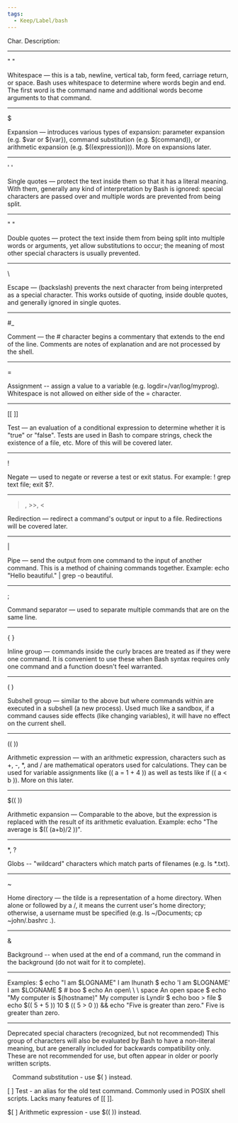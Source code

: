```yaml
---
tags:
  - Keep/Label/bash
---
```


Char.
Description:


___________________________________________________________________________

"  "

Whitespace — this is a tab, newline, vertical tab, form feed, carriage return, or space. Bash uses whitespace to determine where words begin and end. The first word is the command name and additional words become arguments to that command.
___________________________________________________________________________

$

Expansion — introduces various types of expansion: parameter expansion (e.g. $var or ${var}), command substitution (e.g. $(command)), or arithmetic expansion (e.g. $((expression))). More on expansions later.
___________________________________________________________________________

' '

Single quotes — protect the text inside them so that it has a literal meaning. With them, generally any kind of interpretation by Bash is ignored: special characters are passed over and multiple words are prevented from being split.
___________________________________________________________________________

" "

Double quotes — protect the text inside them from being split into multiple words or arguments, yet allow substitutions to occur; the meaning of most other special characters is usually prevented.
___________________________________________________________________________

\

Escape — (backslash) prevents the next character from being interpreted as a special character. This works outside of quoting, inside double quotes, and generally ignored in single quotes.
___________________________________________________________________________

#_

Comment — the # character begins a commentary that extends to the end of the line. Comments are notes of explanation and are not processed by the shell.
___________________________________________________________________________

=

Assignment -- assign a value to a variable (e.g. logdir=/var/log/myprog). Whitespace is not allowed on either side of the = character.
___________________________________________________________________________

[[ ]]

Test — an evaluation of a conditional expression to determine whether it is "true" or "false". Tests are used in Bash to compare strings, check the existence of a file, etc. More of this will be covered later.
___________________________________________________________________________

!

Negate — used to negate or reverse a test or exit status. For example: ! grep text file; exit $?.
___________________________________________________________________________

>, >>, <

Redirection — redirect a command's output or input to a file. Redirections will be covered later.
___________________________________________________________________________

|

Pipe — send the output from one command to the input of another command. This is a method of chaining commands together. Example: echo "Hello beautiful." | grep -o beautiful.
___________________________________________________________________________

;

Command separator — used to separate multiple commands that are on the same line.
___________________________________________________________________________

{ }

Inline group — commands inside the curly braces are treated as if they were one command. It is convenient to use these when Bash syntax requires only one command and a function doesn't feel warranted.
___________________________________________________________________________

( )

Subshell group — similar to the above but where commands within are executed in a subshell (a new process). Used much like a sandbox, if a command causes side effects (like changing variables), it will have no effect on the current shell.
___________________________________________________________________________

(( ))

Arithmetic expression — with an arithmetic expression, characters such as +, -, *, and / are mathematical operators used for calculations. They can be used for variable assignments like (( a = 1 + 4 )) as well as tests like if (( a < b )). More on this later.
___________________________________________________________________________

$(( ))

Arithmetic expansion — Comparable to the above, but the expression is replaced with the result of its arithmetic evaluation. Example: echo "The average is $(( (a+b)/2 ))".
___________________________________________________________________________

*, ?

Globs -- "wildcard" characters which match parts of filenames (e.g. ls *.txt).
___________________________________________________________________________

~

Home directory — the tilde is a representation of a home directory. When alone or followed by a /, it means the current user's home directory; otherwise, a username must be specified (e.g. ls ~/Documents; cp ~john/.bashrc .).
___________________________________________________________________________

&

Background -- when used at the end of a command, run the command in the background (do not wait for it to complete).
___________________________________________________________________________

Examples:
$ echo "I am $LOGNAME"
I am lhunath
$ echo 'I am $LOGNAME'
I am $LOGNAME
$ # boo
$ echo An open\ \ \ space
An open   space
$ echo "My computer is $(hostname)"
My computer is Lyndir
$ echo boo > file
$ echo $(( 5 + 5 ))
10
$ (( 5 > 0 )) && echo "Five is greater than zero."
Five is greater than zero.

___________________________________________________________________________


Deprecated special characters (recognized, but not recommended)
This group of characters will also be evaluated by Bash to have a non-literal meaning, but are generally included for backwards compatibility only. These are not recommended for use, but often appear in older or poorly written scripts.


` `
Command substitution - use $( ) instead.

[ ]
Test - an alias for the old test command. Commonly used in POSIX shell scripts. Lacks many features of [[ ]].

$[ ]
Arithmetic expression - use $(( )) instead.